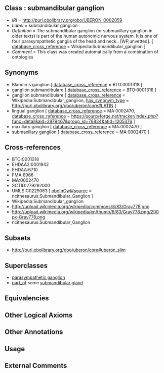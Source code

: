 
## Class : submandibular ganglion

 * *IRI* = http://purl.obolibrary.org/obo/UBERON_0002059
 * *Label* = submandibular ganglion
 * *Definition* = The submandibular ganglion (or submaxillary ganglion in older texts) is part of the human autonomic nervous system. It is one of four parasympathetic ganglia of the head and neck.. [WP,unvetted]. [ [database_cross_reference](../../ef/oboInOwl#hasDbXref.md) = Wikipedia:Submandibular_ganglion ]
 * *Comment* = This class was created automatically from a combination of ontologies

## Synonyms

 * Blandin`s ganglion [ [database_cross_reference](../../ef/oboInOwl#hasDbXref.md) = BTO:0001318 ]
 * ganglion submandibulare [ [database_cross_reference](../../ef/oboInOwl#hasDbXref.md) = BTO:0001318 ]
 * ganglion submandibulare [ [database_cross_reference](../../ef/oboInOwl#hasDbXref.md) = Wikipedia:Submandibular_ganglion, [has_synonym_type](../../pe/oboInOwl#hasSynonymType.md) = http://purl.obolibrary.org/obo/uberon/core#LATIN ]
 * lingual ganglion [ [database_cross_reference](../../ef/oboInOwl#hasDbXref.md) = MA:0002470, [database_cross_reference](../../ef/oboInOwl#hasDbXref.md) = https://sourceforge.net/tracker/index.php?func=detail&aid=2979467&group_id=76834&atid=1205376 ]
 * maxillary ganglion [ [database_cross_reference](../../ef/oboInOwl#hasDbXref.md) = MA:0002470 ]
 * submaxillary ganglion [ [database_cross_reference](../../ef/oboInOwl#hasDbXref.md) = MA:0002470 ]

## Cross-references

 * BTO:0001318
 * EHDAA2:0001942
 * EHDAA:6710
 * FMA:6966
 * MA:0002470
 * SCTID:279282000
 * UMLS:C0229063 [ [oboInOwl#source](../../ce/oboInOwl#source.md) = ncithesaurus:Submandibular_Ganglion ]
 * Wikipedia:Submandibular_ganglion
 * http://upload.wikimedia.org/wikipedia/commons/8/83/Gray778.png
 * http://upload.wikimedia.org/wikipedia/en/thumb/8/83/Gray778.png/200px-Gray778.png
 * ncithesaurus:Submandibular_Ganglion

## Subsets

 * http://purl.obolibrary.org/obo/uberon/core#uberon_slim

## Superclasses

 * [parasympathetic ganglion](../../UBERON/08/UBERON_0001808.md)
 * [part_of](../../BFO/50/BFO_0000050.md) some [submandibular gland](../../UBERON/36/UBERON_0001736.md)

## Equivalencies


## Other Logical Axioms


## Other Annotations


## Usage


## External Comments

